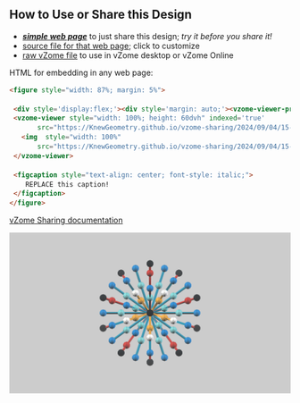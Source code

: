 
## How to Use or Share this Design

 - [***simple web page***](<https://KnewGeometry.github.io/vzome-sharing/2024/09/04/15-57-10-Golden_Spheres_Kit_Scenes2_FINAL/>) to just share this design; *try it before you share it!*
 - [source file for that web page](<https://github.com/KnewGeometry/vzome-sharing/edit/main/2024/09/04/15-57-10-Golden_Spheres_Kit_Scenes2_FINAL/index.md>); click to customize
 - [raw vZome file](<https://raw.githubusercontent.com/KnewGeometry/vzome-sharing/main/2024/09/04/15-57-10-Golden_Spheres_Kit_Scenes2_FINAL/Golden_Spheres_Kit_Scenes2_FINAL.vZome>) to use in vZome desktop or vZome Online
 
 HTML for embedding in any web page:
 ```html
<figure style="width: 87%; margin: 5%">
  
  <div style='display:flex;'><div style='margin: auto;'><vzome-viewer-previous load-camera='true' label='prev step'></vzome-viewer-previous><vzome-viewer-next load-camera='true' label='next step'></vzome-viewer-next></div></div>
  <vzome-viewer style="width: 100%; height: 60dvh" indexed='true'
        src="https://KnewGeometry.github.io/vzome-sharing/2024/09/04/15-57-10-Golden_Spheres_Kit_Scenes2_FINAL/Golden_Spheres_Kit_Scenes2_FINAL.vZome" >
    <img  style="width: 100%"
        src="https://KnewGeometry.github.io/vzome-sharing/2024/09/04/15-57-10-Golden_Spheres_Kit_Scenes2_FINAL/Golden_Spheres_Kit_Scenes2_FINAL.png" >
  </vzome-viewer>

  <figcaption style="text-align: center; font-style: italic;">
     REPLACE this caption!
  </figcaption>
</figure>

 ```

[vZome Sharing documentation](https://vzome.github.io/vzome/sharing.html#how-it-works)

![Image](<Golden_Spheres_Kit_Scenes2_FINAL.png>)

